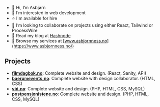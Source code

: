 - 👋 Hi, I’m Asbjørn
- 👀 I’m interested in web development
- ⭐️ I'm available for hire
- 💞️ I’m looking to collaborate on projects using either React, Tailwind or ProcessWire
- 📝 Read my blog at [Hashnode](https://asbjorn.hashnode.dev/)
- 🌟 Browse my services at [www.asbjornness.no](https://www.asbjornness.no/)

## Projects

- **[filmdagbok.no](https://filmdagbok.no/)**: Complete website and design. (React, Sanity, API)
- **[baerumevents.no](https://www.baerumevents.no/)**: Complete website with design collaborator. (HTML, CSS)
- **[vid.no](https://www.vid.no/)**: Complete website and design. (PHP, HTML, CSS, MySQL)
- **[postpensjonistene.no](https://www.postpensjonistene.no/)**: Complete website and design. (PHP, HTML, CSS, MySQL)

<!---
snobjorn/snobjorn is a ✨ special ✨ repository because its `README.md` (this file) appears on your GitHub profile.
You can click the Preview link to take a look at your changes.
--->
